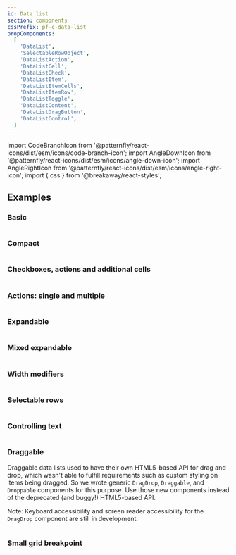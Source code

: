 ```yaml
---
id: Data list
section: components
cssPrefix: pf-c-data-list
propComponents:
  [
    'DataList',
    'SelectableRowObject',
    'DataListAction',
    'DataListCell',
    'DataListCheck',
    'DataListItem',
    'DataListItemCells',
    'DataListItemRow',
    'DataListToggle',
    'DataListContent',
    'DataListDragButton',
    'DataListControl',
  ]
---
```


import CodeBranchIcon from '@patternfly/react-icons/dist/esm/icons/code-branch-icon';
import AngleDownIcon from '@patternfly/react-icons/dist/esm/icons/angle-down-icon';
import AngleRightIcon from '@patternfly/react-icons/dist/esm/icons/angle-right-icon';
import { css } from '@breakaway/react-styles';

## Examples

### Basic

```ts file="./DataListBasic.tsx"
```

### Compact

```ts file="./DataListCompact.tsx"
```

### Checkboxes, actions and additional cells

```ts file="./DataListCheckboxes.tsx"
```

### Actions: single and multiple

```ts file="./DataListActions.tsx"
```

### Expandable

```ts file="./DataListExpandable.tsx"
```

### Mixed expandable

```ts file="./DataListMixedExpandable.tsx"
```

### Width modifiers

```ts file="./DataListWidthModifiers.tsx"
```

### Selectable rows

```ts file="./DataListSelectableRows.tsx"
```

### Controlling text

```ts file="./DataListControllingText.tsx"
```

### Draggable

Draggable data lists used to have their own HTML5-based API for drag and drop, which wasn't able to fulfill requirements such as custom styling on items being dragged. So we wrote generic `DragDrop`, `Draggable`, and `Droppable` components for this purpose. Use those new components instead of the deprecated (and buggy!) HTML5-based API.

Note: Keyboard accessibility and screen reader accessibility for the `DragDrop` component are still in development.

```ts isBeta file="./DataListDraggable.tsx"
```

### Small grid breakpoint

```ts file="./DataListSmGridBreakpoint.tsx"
```
